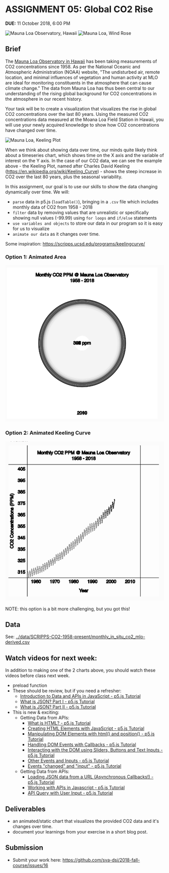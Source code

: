 # ASSIGNMENT 05: Global CO2 Rise
**DUE:** 11 October 2018, 6:00 PM

![Mauna Loa Observatory, Hawaii](https://www.esrl.noaa.gov/gmd//webdata/mlo/gallery/MLO2.jpg)
![Mauna Loa, Wind Rose](https://www.esrl.noaa.gov/gmd/webdata/iadv/met/windrose/MLO_wr_2013-00.wr_map.png)

## Brief

The [Mauna Loa Observatory in Hawaii](https://www.esrl.noaa.gov/gmd/obop/mlo/) has been taking measurements of CO2 concentrations since 1958. As per the National Oceanic and Atmospheric Administration (NOAA) website, "The undisturbed air, remote location, and minimal influences of vegetation and human activity at MLO are ideal for monitoring constituents in the atmosphere that can cause climate change." The data from Mauna Loa has thus been central to our understanding of the rising global background for CO2 concentrations in the atmosphere in our recent history.

Your task will be to create a visualization that visualizes the rise in global CO2 concentrations over the last 80 years. Using the measured CO2 concentrations data measured at the Moana Loa Field Station in Hawaii, you will use your newly acquired knowledge to show how CO2 concentrations have changed over time.

![Mauna Loa, Keeling Plot](https://www.esrl.noaa.gov/gmd/webdata/ccgg/trends/co2_data_mlo.png)

When we think about showing data over time, our minds quite likely think about a timeseries chart, which shows time on the X axis and the variable of interest on the Y axis. In the case of our CO2 data, we can see the example above - the Keeling Plot, named after Charles David Keeling (https://en.wikipedia.org/wiki/Keeling_Curve) - shows the steep increase in CO2 over the last 80 years, plus the seasonal variability.

In this assignment, our goal is to use our skills to show the data changing dynamically over time. We will:

- `parse` data in p5.js (`loadTable()`), bringing in a `.csv` file which includes monthly data of CO2 from 1958 - 2018
- `filter` data by removing values that are unrealistic or specifically showing null values (-99.99) using `for loops` and `if/else` statements
- `use variables and objects` to store our data in our program so it is easy for us to visualize
- `animate our data` as it changes over time.

Some inspiration: https://scripps.ucsd.edu/programs/keelingcurve/

### Option 1: Animated Area
![animated circle showing CO2 PPM from 1954 to 2018](assets/images/animated-circle.png)

### Option 2: Animated Keeling Curve

![animated Keeling curve showing CO2 PPM from 1954 to 2018](assets/images/animated-keeling-curve.png)

NOTE: this option is a bit more challenging, but you got this!



## Data

See: [../data/SCRIPPS-CO2-1958-present/monthly_in_situ_co2_mlo-derived.csv](../data/SCRIPPS-CO2-1958-present/monthly_in_situ_co2_mlo-derived.csv)


## Watch videos for next week:
In addition to making one of the 2 charts above, you should watch these videos before class next week.

- preload function
- These should be review, but if you need a refresher:
  - [Introduction to Data and APIs in JavaScript - p5.js Tutorial](https://www.youtube.com/watch?v=rJaXOFfwGVw&list=PLRqwX-V7Uu6a-SQiI4RtIwuOrLJGnel0r)
  - [What is JSON? Part I - p5.js Tutorial](https://www.youtube.com/watch?v=_NFkzw6oFtQ&index=2&list=PLRqwX-V7Uu6a-SQiI4RtIwuOrLJGnel0r)
  - [What is JSON? Part II - p5.js Tutorial](https://www.youtube.com/watch?v=_NFkzw6oFtQ&index=2&list=PLRqwX-V7Uu6a-SQiI4RtIwuOrLJGnel0r)
- This is new & exciting:
  - Getting Data from APIs:
    - [What is HTML? - p5.js Tutorial](https://www.youtube.com/watch?v=URSH0QpxKo8&list=PLRqwX-V7Uu6bI1SlcCRfLH79HZrFAtBvX&index=1)
    - [Creating HTML Elements with JavaScript - p5.js Tutorial](https://www.youtube.com/watch?v=lAtoaRz78I4&list=PLRqwX-V7Uu6bI1SlcCRfLH79HZrFAtBvX&index=2)
    - [Manipulating DOM Elements with html() and position() - p5.js Tutorial](https://www.youtube.com/watch?v=YfaJ20vXcK8&list=PLRqwX-V7Uu6bI1SlcCRfLH79HZrFAtBvX&index=3)
    - [Handling DOM Events with Callbacks - p5.js Tutorial](https://www.youtube.com/watch?v=NcCEzzd9BGE&list=PLRqwX-V7Uu6bI1SlcCRfLH79HZrFAtBvX&index=4)
    - [Interacting with the DOM using Sliders, Buttons and Text Inputs - p5.js Tutorial](https://www.youtube.com/watch?v=587qclhguQg&list=PLRqwX-V7Uu6bI1SlcCRfLH79HZrFAtBvX&index=5)
    - [Other Events and Inputs - p5.js Tutorial](https://www.youtube.com/watch?v=HsDVz2_Qgow&list=PLRqwX-V7Uu6bI1SlcCRfLH79HZrFAtBvX&index=6)
    - [Events "changed" and "input" - p5.js Tutorial](https://www.youtube.com/watch?v=ZEy0_NLhdSE&list=PLRqwX-V7Uu6bI1SlcCRfLH79HZrFAtBvX&index=8)
  - Getting Data from APIs:
    - [Loading JSON data from a URL (Asynchronous Callbacks!) - p5.js Tutorial](https://www.youtube.com/watch?v=6mT3r8Qn1VY&index=4&list=PLRqwX-V7Uu6a-SQiI4RtIwuOrLJGnel0r)
    - [Working with APIs in Javascript - p5.js Tutorial](https://www.youtube.com/watch?v=ecT42O6I_WI&index=5&list=PLRqwX-V7Uu6a-SQiI4RtIwuOrLJGnel0r)
    - [API Query with User Input - p5.js Tutorial](https://www.youtube.com/watch?v=4UoUqnjUC2c&index=6&list=PLRqwX-V7Uu6a-SQiI4RtIwuOrLJGnel0r)




## Deliverables

- an animated/static chart that visualizes the provided CO2 data and it's changes over time.
- document your learnings from your exercise in a short blog post.


## Submission

* Submit your work here: https://github.com/sva-dsi/2018-fall-course/issues/16
